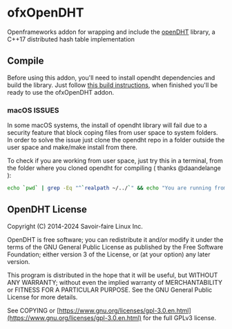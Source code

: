 # ofxOpenDHT

Openframeworks addon for wrapping and include the [openDHT](https://github.com/savoirfairelinux/opendht) library, a C++17 distributed hash table implementation

## Compile

Before using this addon, you'll need to install opendht dependencies and build the library. Just follow [this build instructions](https://github.com/savoirfairelinux/opendht/wiki/Build-the-library), when finished you'll be ready to use the ofxOpenDHT addon.

### macOS ISSUES

In some macOS systems, the install of opendht library will fail due to a security feature that block coping files from user space to system folders.
In order to solve the issue just clone the opendht repo in a folder outside the user space and make/make install from there.

To check if you are working from user space, just try this in a terminal, from the folder where you cloned opendht for compiling ( thanks @daandelange ):

```bash
echo `pwd` | grep -Eq "^`realpath ~/../`" && echo "You are running from user space, newer versions of macos (±10.15+) will probably fail to install (below). Please copy the compilation files out of your user folder."
```

## OpenDHT License

Copyright (C) 2014-2024 Savoir-faire Linux Inc.

OpenDHT is free software; you can redistribute it and/or modify it under the terms of the GNU General Public License as published by the Free Software Foundation; either version 3 of the License, or (at your option) any later version.

This program is distributed in the hope that it will be useful, but WITHOUT ANY WARRANTY; without even the implied warranty of MERCHANTABILITY or FITNESS FOR A PARTICULAR PURPOSE. See the GNU General Public License for more details.

See COPYING or [https://www.gnu.org/licenses/gpl-3.0.en.html](https://www.gnu.org/licenses/gpl-3.0.en.html) for the full GPLv3 license.
